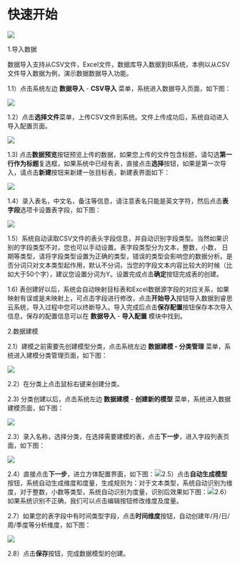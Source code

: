 # 快速开始

![](/assets/import2.png)

1.导入数据

数据导入支持从CSV文件，Excel文件，数据库导入数据到BI系统，本例以从CSV文件导入数据为例，演示数据数据导入功能。

1.1）点击系统左边 **数据导入** - **CSV导入** 菜单，系统进入数据导入页面，如下图：

![](/assets/import1.png)

1.2）点击**选择文件**菜单，上传CSV文件到系统。文件上传成功后，系统自动进入导入配置页面。

![](/assets/import3.png)

1.3\) 点击**数据预览**按钮预览上传的数据，如果您上传的文件包含标题，请勾选**第一行作为标题**复选框，如果系统中已经有表，直接点击**选择**按钮，如果是第一次导入，请点击**新建**按钮来新建一张目标表，新建表界面如下：

![](/assets/import4.png)

1.4）录入表名，中文名，备注等信息，请注意表名只能是英文字符，然后点击**表字段**选项卡设置表字段，如下图：

![](/assets/import5.png)

1.5）系统自动读取CSV文件的表头字段信息，并自动识别字段类型。当然如果识别的字段类型不对，您也可以手动设置。表字段类型分为文本，整数，小数， 日期等类型，请将字段类型设置为正确的类型，错误的类型会影响您的数据分析。是否分词只对文本类型起作用，默认不分词，当您的字段文本内容比较大的时候（比如大于50个字），建议您设置分词为Y。设置完成点击**确定**按钮完成表的创建。

1.6\) 表创建好以后，系统会自动映射目标表和Excel数据源字段的对应关系，如果映射有误或是未映射上，可点击字段进行修改，点击**开始导入**按钮导入数据到睿思云系统，导入过程中您可以终断导入。导入完成后点击**保存配置**按钮保存本次导入信息，保存的配置信息可以在 **数据导入** - **导入配置** 模块中找到。

2.数据建模

2.1）建模之前需要先创建模型分类，点击系统左边 **数据建模 - 分类管理** 菜单，系统进入建模分类管理页面，如下图：

![](/assets/import8.png)

2.2）在分类上点击鼠标右键来创建分类。

2.3\) 分类创建以后，点击系统左边 **数据建模** - **创建新的模型** 菜单，系统进入数据建模页面，如下图：

![](/assets/import7.png)

2.3）录入名称，选择分类，在选择需要建模的表，点击**下一步**，进入字段列表页面，如下图：

![](/assets/import9.png)

2.4）直接点击**下一步**，进立方体配置界面，如下图：![](/assets/import10.png)2.5）点击**自动生成模型**按钮，系统自动生成维度和度量，生成规则为：对于文本类型，系统自动识别为维度，对于整数，小数等类型，系统自动识别为度量，识别后效果如下图：![](/assets/import11.png)2.6）如果系统识别不正确，我们可以点击编辑按钮修改维度及度量。

2.7）如果您的表字段中有时间类型字段，点击**时间维度**按钮，自动创建年/月/日/周/季度等分析维度，如下图：

![](/assets/import12.png)

2.8）点击**保存**按钮，完成数据模型的创建。

